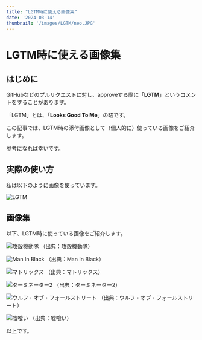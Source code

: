 ```yaml
---
title: "LGTM時に使える画像集"
date: '2024-03-14'
thumbnail: '/images/LGTM/neo.JPG'
---
```

# LGTM時に使える画像集

## はじめに

GitHubなどのプルリクエストに対し、approveする際に「**LGTM**」というコメントをすることがあります。

「LGTM」とは、「**Looks Good To Me**」の略です。

この記事では、LGTM時の添付画像として（個人的に）使っている画像をご紹介します。

参考になれば幸いです。

## 実際の使い方

私は以下のように画像を使っています。

![LGTM](/images/LGTM/lgtm_usage.png)

## 画像集

以下、LGTM時に使っている画像をご紹介します。

![攻殻機動隊](/images/LGTM/koukaku.JPG)
（出典：攻殻機動隊）

![Man In Black](/images/LGTM/man_in_black.JPG)
（出典：Man In Black）

![マトリックス](/images/LGTM/neo.JPG)
（出典：マトリックス）

![ターミネーター2](/images/LGTM/terminator_2.jpeg)
（出典：ターミネーター2）

![ウルフ・オブ・フォールストリート](/images/LGTM/wall_street.GIF)
（出典：ウルフ・オブ・フォールストリート）

![嘘喰い](/images/LGTM/yakoh.JPG)
（出典：嘘喰い）

以上です。
